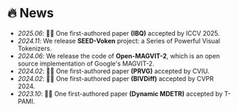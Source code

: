 # 🔥 News
- *2025.06*: 🎉🎉 One first-authored paper **(IBQ)** accepted by ICCV 2025.
- *2024.11*: We release **SEED-Voken** project: a Series of Powerful Visual Tokenizers.
- *2024.06*: We release the code of **Open-MAGVIT-2**, which is an open source implementation of Google's MAGVIT-2.
- *2024.02*: 🎉🎉 One first-authored paper **(PRVG)** accepted by CVIU.
- *2024.02*: 🎉🎉 One first-authored paper **(BIVDiff)** accepted by CVPR 2024.
- *2023.10*: 🎉🎉 One first-authored paper **(Dynamic MDETR)** accepted by T-PAMI.
